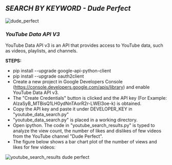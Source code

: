 ## _SEARCH BY KEYWORD - Dude Perfect_

![dude_perfect](https://user-images.githubusercontent.com/36114089/45137246-6c389800-b16d-11e8-92ee-dac45ddb57f9.png)

### _YouTube Data API V3_
YouTube Data API v3 is an API that provides access to YouTube data, such as videos, playlists, and channels.

**STEPS:**
- pip install --upgrade google-api-python-client
- pip install --upgrade oauth2client
- Create a new project in Google Developers Console (https://console.developers.google.com/apis/library) and enable YouTube Data API v3.
- The "Create Credentials" button is clicked and the API key (For Example: AIzaSyB_MTBisQ1LH0ydNnTAorR2r-LWEl3oe-k) is obtained. 
- Copy the API key and paste it under DEVELOPER_KEY in "youtube_data_search.py"
- "youtube_data_search.py" is placed in a working directory. 
- Open ipython. The code in "youtube_search_results.py" is typed to analyze the view count, the number of likes and dislikes of few videos from the YouTube channel "Dude Perfect".
- The figure below shows a bar chart plot of the number of views and likes for few videos:

![youtube_search_results dude perfect](https://user-images.githubusercontent.com/36114089/45139744-6b583400-b176-11e8-99b5-add3fcb518ca.PNG)
